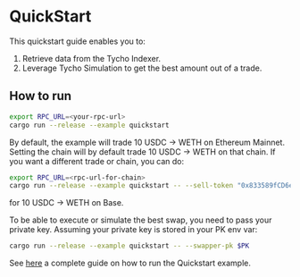 # QuickStart

This quickstart guide enables you to:

1. Retrieve data from the Tycho Indexer.
2. Leverage Tycho Simulation to get the best amount out of a trade.

## How to run

```bash
export RPC_URL=<your-rpc-url>
cargo run --release --example quickstart
```

By default, the example will trade 10 USDC -> WETH on Ethereum Mainnet. Setting the chain will by default trade 10 USDC -> WETH on that chain.
If you want a different trade or chain, you can do:

```bash
export RPC_URL=<rpc-url-for-chain>
cargo run --release --example quickstart -- --sell-token "0x833589fCD6eDb6E08f4c7C32D4f71b54bdA02913" --buy-token "0x4200000000000000000000000000000000000006" --sell-amount 10 --chain "base"
```

for 10 USDC -> WETH on Base.

To be able to execute or simulate the best swap, you need to pass your private key. Assuming your private key is stored in your PK env var:

```bash
cargo run --release --example quickstart -- --swapper-pk $PK
```

See [here](https://docs.propellerheads.xyz/tycho/for-solvers/tycho-quickstart) a complete guide on how to run the
Quickstart example.